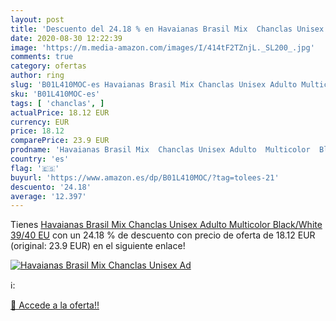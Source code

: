 ```yaml
---
layout: post
title: 'Descuento del 24.18 % en Havaianas Brasil Mix  Chanclas Unisex Ad'
date: 2020-08-30 12:22:39
image: 'https://m.media-amazon.com/images/I/414tF2TZnjL._SL200_.jpg'
comments: true
category: ofertas
author: ring
slug: 'B01L410MOC-es Havaianas Brasil Mix Chanclas Unisex Adulto Multicolor...'
sku: 'B01L410MOC-es'
tags: [ 'chanclas', ]
actualPrice: 18.12 EUR
currency: EUR
price: 18.12
comparePrice: 23.9 EUR
prodname: 'Havaianas Brasil Mix  Chanclas Unisex Adulto  Multicolor  Black/White   39/40 EU'
country: 'es'
flag: '🇪🇸'
buyurl: 'https://www.amazon.es/dp/B01L410MOC/?tag=tolees-21'
descuento: '24.18'
average: '12.397'
---
```


Tienes [Havaianas Brasil Mix  Chanclas Unisex Adulto  Multicolor  Black/White   39/40 EU](https://www.amazon.es/dp/B01L410MOC/?tag=tolees-21) con un 24.18 % de descuento con precio de oferta de 18.12 EUR (original: 23.9 EUR) en el siguiente enlace!

[![Havaianas Brasil Mix  Chanclas Unisex Ad](https://m.media-amazon.com/images/I/414tF2TZnjL._SL200_.jpg)](https://www.amazon.es/dp/B01L410MOC/?tag=tolees-21)

ℹ️:


[🛒 Accede a la oferta!!](https://www.amazon.es/dp/B01L410MOC/?tag=tolees-21)
